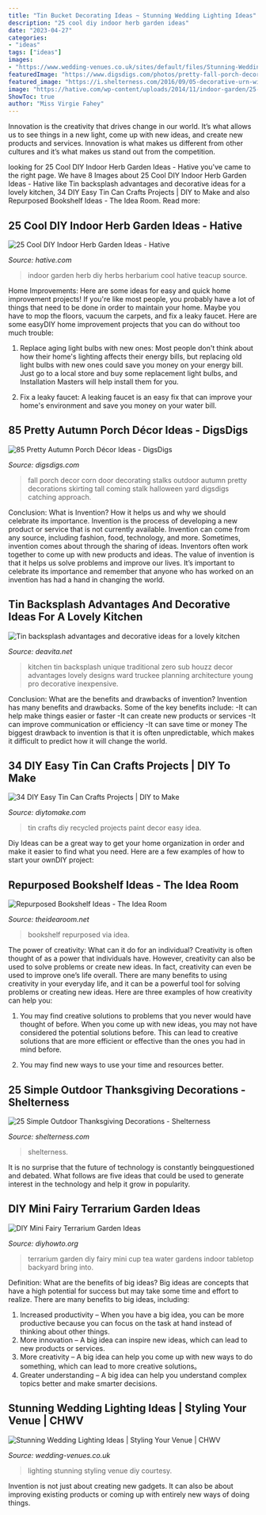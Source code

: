 ```yaml
---
title: "Tin Bucket Decorating Ideas ~ Stunning Wedding Lighting Ideas"
description: "25 cool diy indoor herb garden ideas"
date: "2023-04-27"
categories:
- "ideas"
tags: ["ideas"]
images:
- "https://www.wedding-venues.co.uk/sites/default/files/Stunning-Wedding-Lighting-Ideas-rentmywedding.jpg"
featuredImage: "https://www.digsdigs.com/photos/pretty-fall-porch-decor-ideas-24.jpg"
featured_image: "https://i.shelterness.com/2016/09/05-decorative-urn-with-a-faux-veggie-arrangement-is-great-for-placing-on-a-porch.jpg"
image: "https://hative.com/wp-content/uploads/2014/11/indoor-garden/25-tiers-of-herbs.jpg"
ShowToc: true
author: "Miss Virgie Fahey"
---
```



Innovation is the creativity that drives change in our world. It’s what allows us to see things in a new light, come up with new ideas, and create new products and services. Innovation is what makes us different from other cultures and it’s what makes us stand out from the competition.

	

		
looking for 25 Cool DIY Indoor Herb Garden Ideas - Hative you've came to the right page. We have 8 Images about 25 Cool DIY Indoor Herb Garden Ideas - Hative like Tin backsplash advantages and decorative ideas for a lovely kitchen, 34 DIY Easy Tin Can Crafts Projects | DIY to Make and also Repurposed Bookshelf Ideas - The Idea Room. Read more:
		
    
## 25 Cool DIY Indoor Herb Garden Ideas - Hative

<img loading=lazy src="https://hative.com/wp-content/uploads/2014/11/indoor-garden/25-tiers-of-herbs.jpg" onerror="this.onerror=null;this.src='https://tse2.mm.bing.net/th?id=OIP.4RnxXOb-65zizvkcVai5qAHaK_&amp;pid=15.1';" alt="25 Cool DIY Indoor Herb Garden Ideas - Hative">

_Source: hative.com_

>indoor garden herb diy herbs herbarium cool hative teacup source. 

	

Home Improvements: Here are some ideas for easy and quick home improvement projects!
If you're like most people, you probably have a lot of things that need to be done in order to maintain your home. Maybe you have to mop the floors, vacuum the carpets, and fix a leaky faucet. Here are some easyDIY home improvement projects that you can do without too much trouble:
1. Replace aging light bulbs with new ones: Most people don't think about how their home's lighting affects their energy bills, but replacing old light bulbs with new ones could save you money on your energy bill. Just go to a local store and buy some replacement light bulbs, and Installation Masters will help install them for you.

2. Fix a leaky faucet: A leaking faucet is an easy fix that can improve your home's environment and save you money on your water bill.

    
## 85 Pretty Autumn Porch Décor Ideas - DigsDigs

<img loading=lazy src="https://www.digsdigs.com/photos/pretty-fall-porch-decor-ideas-24.jpg" onerror="this.onerror=null;this.src='https://tse3.mm.bing.net/th?id=OIP.aajyd6dtXAd7HIvDJug6cwHaJ4&amp;pid=15.1';" alt="85 Pretty Autumn Porch Décor Ideas - DigsDigs">

_Source: digsdigs.com_

>fall porch decor corn door decorating stalks outdoor autumn pretty decorations skirting tall coming stalk halloween yard digsdigs catching approach. 

	

Conclusion: What is Invention? How it helps us and why we should celebrate its importance.
Invention is the process of developing a new product or service that is not currently available. Invention can come from any source, including fashion, food, technology, and more. Sometimes, invention comes about through the sharing of ideas. Inventors often work together to come up with new products and ideas. The value of invention is that it helps us solve problems and improve our lives. It’s important to celebrate its importance and remember that anyone who has worked on an invention has had a hand in changing the world.

    
## Tin Backsplash Advantages And Decorative Ideas For A Lovely Kitchen

<img loading=lazy src="https://deavita.net/wp-content/uploads/2015/03/unique-kitchen-tin-backsplash-contemporary-kitchen-designs-kitchen-decor-ideas.jpg" onerror="this.onerror=null;this.src='https://tse4.mm.bing.net/th?id=OIP.4uNftKkvZA8gbPHKVVtpFwHaLH&amp;pid=15.1';" alt="Tin backsplash advantages and decorative ideas for a lovely kitchen">

_Source: deavita.net_

>kitchen tin backsplash unique traditional zero sub houzz decor advantages lovely designs ward truckee planning architecture young pro decorative inexpensive. 

	

Conclusion: What are the benefits and drawbacks of invention?
Invention has many benefits and drawbacks. Some of the key benefits include: 
-It can help make things easier or faster 
-It can create new products or services 
-It can improve communication or efficiency 
-It can save time or money 
The biggest drawback to invention is that it is often unpredictable, which makes it difficult to predict how it will change the world.

    
## 34 DIY Easy Tin Can Crafts Projects | DIY To Make

<img loading=lazy src="http://www.diytomake.com/wp-content/uploads/2016/08/tin-can-decor-idea.jpg" onerror="this.onerror=null;this.src='https://tse2.mm.bing.net/th?id=OIP.kqjavTiLbw1a9Kebmq2slAHaJ3&amp;pid=15.1';" alt="34 DIY Easy Tin Can Crafts Projects | DIY to Make">

_Source: diytomake.com_

>tin crafts diy recycled projects paint decor easy idea. 

	

Diy Ideas can be a great way to get your home organization in order and make it easier to find what you need. Here are a few examples of how to start your ownDIY project: 

    
## Repurposed Bookshelf Ideas - The Idea Room

<img loading=lazy src="https://www.theidearoom.net/wp-content/uploads/2016/08/e2fc37b5acf1af078500be0e5777ae4e.jpg" onerror="this.onerror=null;this.src='https://tse1.mm.bing.net/th?id=OIP.4vw3tazxrweFAL4OV3euTgHaJ3&amp;pid=15.1';" alt="Repurposed Bookshelf Ideas - The Idea Room">

_Source: theidearoom.net_

>bookshelf repurposed via idea. 

	

The power of creativity: What can it do for an individual?
Creativity is often thought of as a power that individuals have. However, creativity can also be used to solve problems or create new ideas. In fact, creativity can even be used to improve one’s life overall. There are many benefits to using creativity in your everyday life, and it can be a powerful tool for solving problems or creating new ideas. Here are three examples of how creativity can help you: 
1) You may find creative solutions to problems that you never would have thought of before. When you come up with new ideas, you may not have considered the potential solutions before. This can lead to creative solutions that are more efficient or effective than the ones you had in mind before. 

2) You may find new ways to use your time and resources better.

    
## 25 Simple Outdoor Thanksgiving Decorations - Shelterness

<img loading=lazy src="https://i.shelterness.com/2016/09/05-decorative-urn-with-a-faux-veggie-arrangement-is-great-for-placing-on-a-porch.jpg" onerror="this.onerror=null;this.src='https://tse4.mm.bing.net/th?id=OIP.2jwPzjEty81mYh6AoMCcYAHaOg&amp;pid=15.1';" alt="25 Simple Outdoor Thanksgiving Decorations - Shelterness">

_Source: shelterness.com_

>shelterness. 

	

It is no surprise that the future of technology is constantly beingquestioned and debated. What follows are five ideas that could be used to generate interest in the technology and help it grow in popularity.

    
## DIY Mini Fairy Terrarium Garden Ideas

<img loading=lazy src="http://www.diyhowto.org/wp-content/uploads/Tea-Cup-Terrarium-DIY-Mini-Fairy-Terrarium-Garden-Ideas.jpg" onerror="this.onerror=null;this.src='https://tse2.mm.bing.net/th?id=OIP.vKq1OElbp9odl4Rw3iSlewHaJ8&amp;pid=15.1';" alt="DIY Mini Fairy Terrarium Garden Ideas">

_Source: diyhowto.org_

>terrarium garden diy fairy mini cup tea water gardens indoor tabletop backyard bring into. 

	

Definition: What are the benefits of big ideas?
Big ideas are concepts that have a high potential for success but may take some time and effort to realize. There are many benefits to big ideas, including: 
1. Increased productivity – When you have a big idea, you can be more productive because you can focus on the task at hand instead of thinking about other things. 
2. More innovation – A big idea can inspire new ideas, which can lead to new products or services. 
3. More creativity – A big idea can help you come up with new ways to do something, which can lead to more creative solutions。 
4. Greater understanding – A big idea can help you understand complex topics better and make smarter decisions.

    
## Stunning Wedding Lighting Ideas | Styling Your Venue | CHWV

<img loading=lazy src="https://www.wedding-venues.co.uk/sites/default/files/Stunning-Wedding-Lighting-Ideas-rentmywedding.jpg" onerror="this.onerror=null;this.src='https://tse1.mm.bing.net/th?id=OIP.056vo_9KcONGr8UEp9FX6gHaLI&amp;pid=15.1';" alt="Stunning Wedding Lighting Ideas | Styling Your Venue | CHWV">

_Source: wedding-venues.co.uk_

>lighting stunning styling venue diy courtesy. 

	

Invention is not just about creating new gadgets. It can also be about improving existing products or coming up with entirely new ways of doing things.

